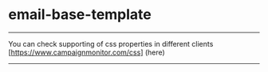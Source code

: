 # email-base-template
***
You can check supporting of css properties in different clients [https://www.campaignmonitor.com/css] (here)
***